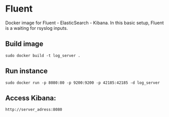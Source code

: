 Fluent
=========

Docker image for Fluent - ElasticSearch - Kibana.  In this basic setup, Fluent is a waiting for rsyslog inputs.

## Build image
`sudo docker build -t log_server .`

## Run instance
`sudo docker run -p 8080:80 -p 9200:9200 -p 42185:42185 -d log_server`

## Access Kibana:
`http://server_adress:8080`
